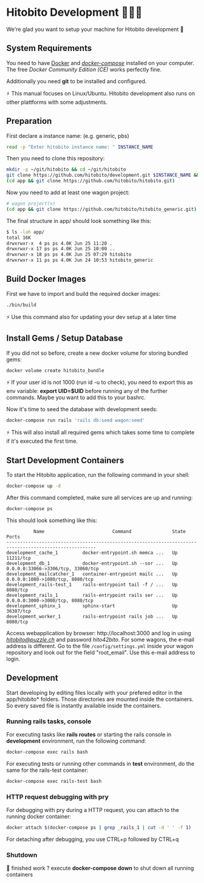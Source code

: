 # Hitobito Development 👩🏽‍💻

We're glad you want to setup your machine for Hitobito development 💃

## System Requirements

You need to have [Docker][docker] and _[docker-compose][doco]_ installed on your computer.
The free _Docker Community Edition (CE)_ works perfectly fine.

[docker]: https://docs.docker.com/install/
[doco]: https://docs.docker.com/compose/install/

Additionally you need **git** to be installed and configured.
 
 ⚡ This manual focuses on Linux/Ubuntu. Hitobito development also runs on other plattforms with some adjustments. 

## Preparation

First declare a instance name: (e.g. generic, pbs)

```bash
read -p "Enter hitobito instance name: " INSTANCE_NAME
```

Then you need to clone this repository:

```bash
mkdir -p ~/git/hitobito && cd ~/git/hitobito
git clone https://github.com/hitobito/development.git $INSTANCE_NAME && cd $INSTANCE_NAME
(cd app && git clone https://github.com/hitobito/hitobito.git)
```

Now you need to add at least one wagon project:

```bash
# wagon project(s)
(cd app && git clone https://github.com/hitobito/hitobito_generic.git)
```

The final structure in app/ should look something like this:

```bash
$ ls -lah app/
total 16K
drwxrwxr-x  4 ps ps 4.0K Jun 25 11:20 .
drwxrwxr-x 17 ps ps 4.0K Jun 25 10:00 ..
drwxrwxr-x 18 ps ps 4.0K Jun 25 07:29 hitobito
drwxrwxr-x 11 ps ps 4.0K Jun 24 10:53 hitobito_generic
```

## Build Docker Images

First we have to import and build the required docker images:

```bash
./bin/build
```

 ⚡ Use this command also for updating your dev setup at a later time

## Install Gems / Setup Database

If you did not so before, create a new docker volume for storing bundled gems:

```bash
docker volume create hitobito_bundle
```

⚡ If your user id is not 1000 (run id -u to check), you need to export this as env variable: **export UID=$UID** before running any of the further commands. Maybe you want to add this to your bashrc. 

Now it's time to seed the database with development seeds:

```bash
docker-compose run rails 'rails db:seed wagon:seed'
```

⚡ This will also install all required gems which takes some time to complete if it's executed the first time.

## Start Development Containers

To start the Hitobito application, run the following command in your shell:

```bash
docker-compose up -d
```

After this command completed, make sure all services are up and running:

```bash
docker-compose ps
```

This should look something like this:

```
          Name                         Command               State                 Ports               
-------------------------------------------------------------------------------------------------------
development_cache_1         docker-entrypoint.sh memca ...   Up      11211/tcp                         
development_db_1            docker-entrypoint.sh --sor ...   Up      0.0.0.0:33066->3306/tcp, 33060/tcp
development_mailcatcher_1   container-entrypoint mailc ...   Up      0.0.0.0:1080->1080/tcp, 8080/tcp  
development_rails-test_1    rails-entrypoint tail -f / ...   Up      8080/tcp                          
development_rails_1         rails-entrypoint rails ser ...   Up      0.0.0.0:3000->3000/tcp, 8080/tcp  
development_sphinx_1        sphinx-start                     Up      36307/tcp                         
development_worker_1        rails-entrypoint rails job ...   Up      8080/tcp
```

Access webapplication by browser: http://localhost:3000 and log in using *hitobito@puzzle.ch* and password *hito42bito*. For some wagons, the e-mail address is different. Go to the file ```/config/settings.yml``` inside your wagon repository and look out for the field "root_email". Use this e-mail address to login.

## Development

Start developing by editing files locally with your prefered editor in the app/hitobito* folders. Those directories are mounted inside the containers. So every saved file is instantly available inside the containers. 

### Running rails tasks, console

For executing tasks like **rails routes** or starting the rails console in **development** environment, run the following command:

```bash
docker-compose exec rails bash
```

For executing tests or running other commands in **test** environment, do the same for the rails-test container:

```bash
docker-compose exec rails-test bash
```

### HTTP request debugging with pry

For debugging with pry during a HTTP request, you can attach to the running docker container:

```bash
docker attach $(docker-compose ps | grep _rails_1 | cut -d ' ' -f 1)
```

For detaching after debugging, you use CTRL+p followed by CTRL+q

### Shutdown

🍺 finished work ? execute **docker-compose down** to shut down all running containers
